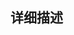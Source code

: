 <!-- Please answer these questions before you submit a pull request. | 请在您提交 pull request 之前，回答以下这些问题。-->

## 详细描述
